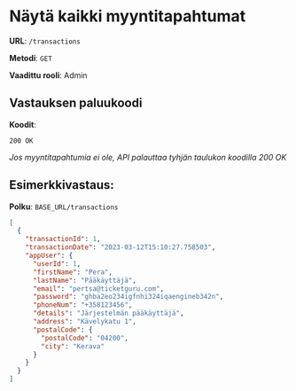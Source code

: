 # Näytä kaikki myyntitapahtumat

**URL**: `/transactions`

**Metodi**: `GET`

**Vaadittu rooli**: Admin

## Vastauksen paluukoodi

**Koodit**:

`200 OK`

_Jos myyntitapahtumia ei ole, API palauttaa tyhjän taulukon koodilla 200 OK_

## Esimerkkivastaus:

**Polku**: `BASE_URL/transactions`

```json
[
  {
    "transactionId": 1,
    "transactionDate": "2023-03-12T15:10:27.758503",
    "appUser": {
      "userId": 1,
      "firstName": "Pera",
      "lastName": "Pääkäyttäjä",
      "email": "pertsa@ticketguru.com",
      "password": "ghba2eo234igfnhi324iqaengineb342n",
      "phoneNum": "+358123456",
      "details": "Järjestelmän pääkäyttäjä",
      "address": "Kävelykatu 1",
      "postalCode": {
        "postalCode": "04200",
        "city": "Kerava"
      }
    }
  }
]
```
